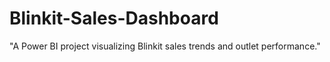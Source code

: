 # Blinkit-Sales-Dashboard
"A Power BI project visualizing Blinkit sales trends and outlet performance."
